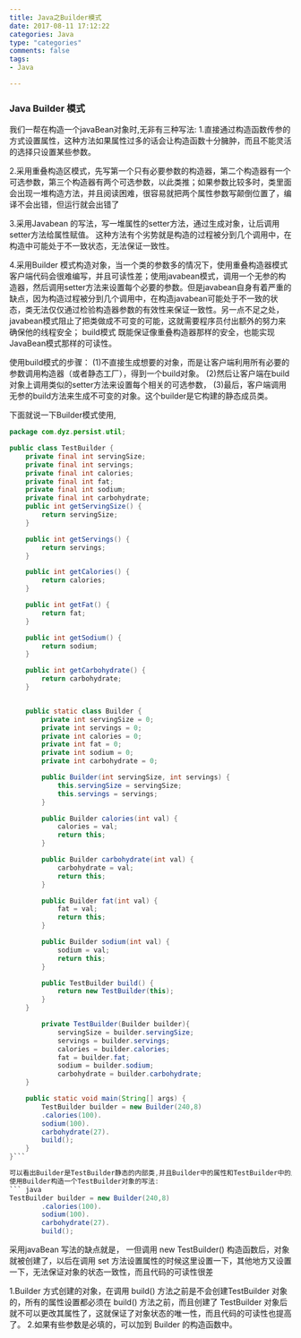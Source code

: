 ```yaml
---
title: Java之Builder模式
date: 2017-08-11 17:12:22
categories: Java
type: "categories"
comments: false
tags:
- Java

---
```

### Java Builder 模式
我们一帮在构造一个javaBean对象时,无非有三种写法:
1.直接通过构造函数传参的方式设置属性，这种方法如果属性过多的话会让构造函数十分臃肿，而且不能灵活的选择只设置某些参数。

2.采用重叠构造区模式，先写第一个只有必要参数的构造器，第二个构造器有一个可选参数，第三个构造器有两个可选参数，以此类推；如果参数比较多时，类里面会出现一堆构造方法，并且阅读困难，很容易就把两个属性参数写颠倒位置了，编译不会出错，但运行就会出错了

3.采用Javabean 的写法，写一堆属性的setter方法，通过生成对象，让后调用setter方法给属性赋值。  这种方法有个劣势就是构造的过程被分到几个调用中，在构造中可能处于不一致状态，无法保证一致性。

4.采用Builder 模式构造对象，当一个类的参数多的情况下，使用重叠构造器模式客户端代码会很难编写，并且可读性差；使用javabean模式，调用一个无参的构造器，然后调用setter方法来设置每个必要的参数。但是javabean自身有着严重的缺点，因为构造过程被分到几个调用中，在构造javabean可能处于不一致的状态，类无法仅仅通过检验构造器参数的有效性来保证一致性。另一点不足之处，javabean模式阻止了把类做成不可变的可能，这就需要程序员付出额外的努力来确保他的线程安全； build模式 既能保证像重叠构造器那样的安全，也能实现JavaBean模式那样的可读性。 

使用build模式的步骤： 
(1)不直接生成想要的对象，而是让客户端利用所有必要的参数调用构造器（或者静态工厂），得到一个build对象。 
(2)然后让客户端在build对象上调用类似的setter方法来设置每个相关的可选参数， 
(3)最后，客户端调用无参的build方法来生成不可变的对象。这个builder是它构建的静态成员类。

下面就说一下Builder模式使用,

``` java
package com.dyz.persist.util;

public class TestBuilder {
    private final int servingSize;
    private final int servings;
    private final int calories;
    private final int fat;
    private final int sodium;
    private final int carbohydrate;
    public int getServingSize() {
        return servingSize;
    }

    public int getServings() {
        return servings;
    }

    public int getCalories() {
        return calories;
    }

    public int getFat() {
        return fat;
    }

    public int getSodium() {
        return sodium;
    }

    public int getCarbohydrate() {
        return carbohydrate;
    }


    public static class Builder {
        private int servingSize = 0;
        private int servings = 0;
        private int calories = 0;
        private int fat = 0;
        private int sodium = 0;
        private int carbohydrate = 0;

        public Builder(int servingSize, int servings) {
            this.servingSize = servingSize;
            this.servings = servings;
        }

        public Builder calories(int val) {
            calories = val;
            return this;
        }

        public Builder carbohydrate(int val) {
            carbohydrate = val;
            return this;
        }

        public Builder fat(int val) {
            fat = val;
            return this;
        }

        public Builder sodium(int val) {
            sodium = val;
            return this;
        }

        public TestBuilder build() {
            return new TestBuilder(this);
        }
    }

        private TestBuilder(Builder builder){
            servingSize = builder.servingSize;
            servings = builder.servings;
            calories = builder.calories;
            fat = builder.fat;
            sodium = builder.sodium;
            carbohydrate = builder.carbohydrate;
    }

    public static void main(String[] args) {
        TestBuilder builder = new Builder(240,8)
		.calories(100).
		sodium(100).
		carbohydrate(27).
		build();
    }
}```

可以看出Builder是TestBuilder静态的内部类,并且Builder中的属性和TestBuilder中的属性是一致的,所有的属性都在Builder中,TestBuilder中只有获取属性的方法.
使用Builder构造一个TestBuilder对象的写法:
``` java
TestBuilder builder = new Builder(240,8)
		.calories(100).
		sodium(100).
		carbohydrate(27).
		build();
```

采用javaBean 写法的缺点就是， 一但调用 new TestBuilder() 构造函数后，对象就被创建了，以后在调用 set 方法设置属性的时候这里设置一下，其他地方又设置一下，无法保证对象的状态一致性，而且代码的可读性很差

1.Builder 方式创建的对象，在调用 build() 方法之前是不会创建TestBuilder 对象的，所有的属性设置都必须在 build() 方法之前，而且创建了 TestBuilder 对象后就不可以更改其属性了，这就保证了对象状态的唯一性，而且代码的可读性也提高了。
2.如果有些参数是必填的，可以加到 Builder 的构造函数中。
